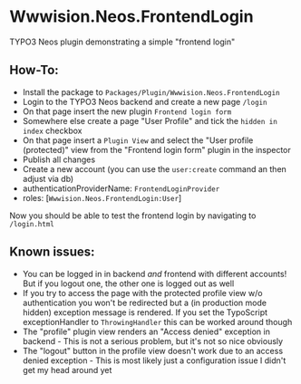 Wwwision.Neos.FrontendLogin
===========================

TYPO3 Neos plugin demonstrating a simple "frontend login"

How-To:
-------

* Install the package to ``Packages/Plugin/Wwwision.Neos.FrontendLogin``
* Login to the TYPO3 Neos backend and create a new page ``/login``
* On that page insert the new plugin ``Frontend login form``
* Somewhere else create a page "User Profile" and tick the ``hidden in index`` checkbox
* On that page insert a ``Plugin View`` and select the "User profile (protected)" view from the "Frontend login form" plugin in the inspector
* Publish all changes
* Create a new account (you can use the ``user:create`` command an then adjust via db)
 * authenticationProviderName: ``FrontendLoginProvider``
 * roles: [``Wwwision.Neos.FrontendLogin:User``]

Now you should be able to test the frontend login by navigating to ``/login.html``

Known issues:
-------------

* You can be logged in in backend *and* frontend with different accounts! But if you logout one, the other one is logged out as well
* If you try to access the page with the protected profile view w/o authentication you won't be redirected but a (in production mode hidden) exception message is rendered. If you set the TypoScript exceptionHandler to ``ThrowingHandler`` this can be worked around though
* The "profile" plugin view renders an "Access denied" exception in backend - This is not a serious problem, but it's not so nice obviously
* The "logout" button in the profile view doesn't work due to an access denied exception - This is most likely just a configuration issue I didn't get my head around yet
